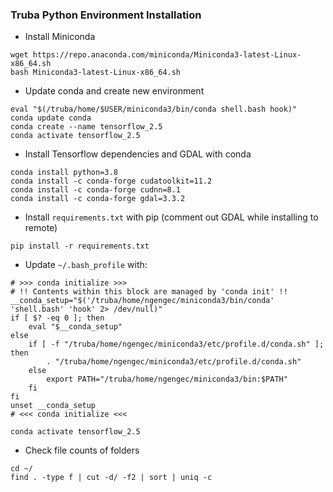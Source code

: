 ### Truba Python Environment Installation
- Install Miniconda
```shell
wget https://repo.anaconda.com/miniconda/Miniconda3-latest-Linux-x86_64.sh
bash Miniconda3-latest-Linux-x86_64.sh
```

- Update conda and create new environment
```shell
eval "$(/truba/home/$USER/miniconda3/bin/conda shell.bash hook)"
conda update conda
conda create --name tensorflow_2.5
conda activate tensorflow_2.5
```

- Install Tensorflow dependencies and GDAL with conda
```shell
conda install python=3.8
conda install -c conda-forge cudatoolkit=11.2
conda install -c conda-forge cudnn=8.1
conda install -c conda-forge gdal=3.3.2
```

- Install `requirements.txt` with pip (comment out GDAL while installing to remote)
```shell
pip install -r requirements.txt
```

- Update `~/.bash_profile` with:
```shell
# >>> conda initialize >>>
# !! Contents within this block are managed by 'conda init' !!
__conda_setup="$('/truba/home/ngengec/miniconda3/bin/conda' 'shell.bash' 'hook' 2> /dev/null)"
if [ $? -eq 0 ]; then
    eval "$__conda_setup"
else
    if [ -f "/truba/home/ngengec/miniconda3/etc/profile.d/conda.sh" ]; then
        . "/truba/home/ngengec/miniconda3/etc/profile.d/conda.sh"
    else
        export PATH="/truba/home/ngengec/miniconda3/bin:$PATH"
    fi
fi
unset __conda_setup
# <<< conda initialize <<<

conda activate tensorflow_2.5
```

- Check file counts of folders
```shell
cd ~/
find . -type f | cut -d/ -f2 | sort | uniq -c
```